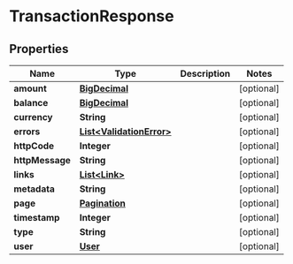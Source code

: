 
# TransactionResponse

## Properties
Name | Type | Description | Notes
------------ | ------------- | ------------- | -------------
**amount** | [**BigDecimal**](BigDecimal.md) |  |  [optional]
**balance** | [**BigDecimal**](BigDecimal.md) |  |  [optional]
**currency** | **String** |  |  [optional]
**errors** | [**List&lt;ValidationError&gt;**](ValidationError.md) |  |  [optional]
**httpCode** | **Integer** |  |  [optional]
**httpMessage** | **String** |  |  [optional]
**links** | [**List&lt;Link&gt;**](Link.md) |  |  [optional]
**metadata** | **String** |  |  [optional]
**page** | [**Pagination**](Pagination.md) |  |  [optional]
**timestamp** | **Integer** |  |  [optional]
**type** | **String** |  |  [optional]
**user** | [**User**](User.md) |  |  [optional]



